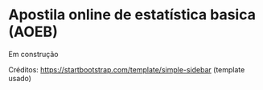 # Apostila online de estatística basica (AOEB)

Em construção

Créditos: https://startbootstrap.com/template/simple-sidebar (template usado)